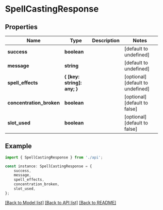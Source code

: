# SpellCastingResponse


## Properties

Name | Type | Description | Notes
------------ | ------------- | ------------- | -------------
**success** | **boolean** |  | [default to undefined]
**message** | **string** |  | [default to undefined]
**spell_effects** | **{ [key: string]: any; }** |  | [optional] [default to undefined]
**concentration_broken** | **boolean** |  | [optional] [default to false]
**slot_used** | **boolean** |  | [optional] [default to false]

## Example

```typescript
import { SpellCastingResponse } from './api';

const instance: SpellCastingResponse = {
    success,
    message,
    spell_effects,
    concentration_broken,
    slot_used,
};
```

[[Back to Model list]](../README.md#documentation-for-models) [[Back to API list]](../README.md#documentation-for-api-endpoints) [[Back to README]](../README.md)
